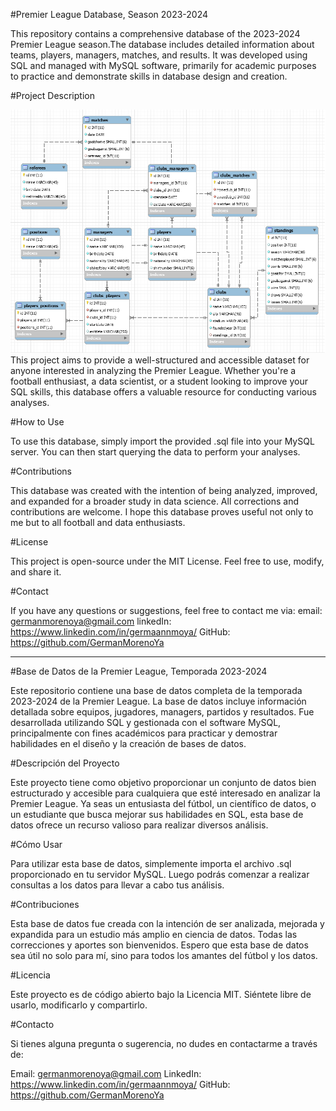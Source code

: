#Premier League Database, Season 2023-2024

This repository contains a comprehensive database of the 2023-2024 Premier League season.The database includes
detailed information about teams, players, managers, matches, and results. It was developed using SQL and 
managed with MySQL software, primarily for academic purposes to practice and demonstrate skills in database 
design and creation.

#Project Description

![ER Diagram](ET_Diagram.png)
This project aims to provide a well-structured and accessible dataset for anyone interested in
analyzing the Premier League. Whether you're a football enthusiast, a data scientist, or a student
looking to improve your SQL skills, this database offers a valuable resource for conducting various analyses.

#How to Use

To use this database, simply import the provided .sql file into your MySQL server. You can then start querying
the data to perform your analyses.

#Contributions

This database was created with the intention of being analyzed, improved, and expanded for a broader study in 
data science. All corrections and contributions are welcome. I hope this database proves useful not only to me 
but to all football and data enthusiasts.

#License

This project is open-source under the MIT License. Feel free to use, modify, and share it.

#Contact

If you have any questions or suggestions, feel free to contact me via:
email: germanmorenoya@gmail.com
linkedIn: https://www.linkedin.com/in/germaannmoya/
GitHub: https://github.com/GermanMorenoYa

----------------------------------------------------------------------------------------------

#Base de Datos de la Premier League, Temporada 2023-2024

Este repositorio contiene una base de datos completa de la temporada 2023-2024 de la Premier League. La base de 
datos incluye información detallada sobre equipos, jugadores, managers, partidos y resultados. Fue desarrollada 
utilizando SQL y gestionada con el software MySQL, principalmente con fines académicos para practicar y demostrar 
habilidades en el diseño y la creación de bases de datos.

#Descripción del Proyecto

Este proyecto tiene como objetivo proporcionar un conjunto de datos bien estructurado y accesible para cualquiera 
que esté interesado en analizar la Premier League. Ya seas un entusiasta del fútbol, un científico de datos, o un 
estudiante que busca mejorar sus habilidades en SQL, esta base de datos ofrece un recurso valioso para realizar 
diversos análisis.

#Cómo Usar

Para utilizar esta base de datos, simplemente importa el archivo .sql proporcionado en tu servidor MySQL. Luego 
podrás comenzar a realizar consultas a los datos para llevar a cabo tus análisis.

#Contribuciones

Esta base de datos fue creada con la intención de ser analizada, mejorada y expandida para un estudio más amplio 
en ciencia de datos. Todas las correcciones y aportes son bienvenidos. Espero que esta base de datos sea útil no 
solo para mí, sino para todos los amantes del fútbol y los datos.

#Licencia

Este proyecto es de código abierto bajo la Licencia MIT. Siéntete libre de usarlo, modificarlo y compartirlo.

#Contacto

Si tienes alguna pregunta o sugerencia, no dudes en contactarme a través de:

Email: germanmorenoya@gmail.com
LinkedIn: https://www.linkedin.com/in/germaannmoya/
GitHub: https://github.com/GermanMorenoYa
